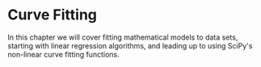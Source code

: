 # Curve Fitting

In this chapter we will cover fitting mathematical models to data sets, starting with linear regression algorithms, and leading up to using SciPy's non-linear curve fitting functions.